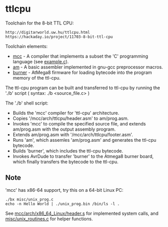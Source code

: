 # ttlcpu

Toolchain for the 8-bit TTL CPU:
```
http://digitarworld.uw.hu/ttlcpu.html
https://hackaday.io/project/11703-8-bit-ttl-cpu
```

Toolchain elements:

 *  [mcc](https://github.com/szoftveres/ttlcpu/tree/master/mcc) - A compiler that implements a subset the
    'C' programming language (see [example.c](https://github.com/szoftveres/ttlcpu/blob/master/example.c)).
 *  [am](https://github.com/szoftveres/ttlcpu/tree/master/am) - A basic assembler implemented in gnu-gcc
    preprocessor macros.
 *  [burner](https://github.com/szoftveres/ttlcpu/tree/master/burner) - AtMega8 firmware for loading bytecode
    into the program memory of the ttl-cpu.

The ttl-cpu program can be built and transferred to ttl-cpu by running
the './b' script ( syntax: ./b <source_file.c> )

The './b' shell script:
 - Builds the 'mcc' compiler for 'ttl-cpu' architecture.
 - Copies '/mcc/arch/ttlcpu/header.asm' to am/prog.asm.
 - Invokes 'mcc' to compile the specified source file, and
   extends am/prog.asm with the output assembly program.
 - Extends am/prog.asm with '/mcc/arch/ttlcpu/footer.asm'.
 - Runs 'am', which assemles 'am/prog.asm'  and generates
   the ttl-cpu bytecode.
 - Builds 'burner', which includes the ttl-cpu bytecode.
 - Invokes AvrDude to transfer 'burner' to the Atmega8
   burner board, which finally transfers the bytecode to
   the ttl-cpu.


## Note

'mcc' has x86-64 support, try this on a 64-bit Linux PC:
```
./bx misc/unix_prog.c
echo -n Hello World | ./unix_prog.bin /bin/ls -l .
```
See [mcc/arch/x86_64_Linux/header.s](https://github.com/szoftveres/ttlcpu/blob/master/mcc/arch/x86_64_Linux/header.s) for implemented system calls,
and [misc/unix_routines.c](https://github.com/szoftveres/ttlcpu/blob/master/misc/unix_routines.c) for helper functions.

